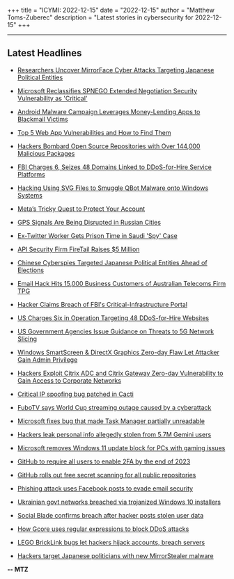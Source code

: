 +++
title = "ICYMI: 2022-12-15"
date = "2022-12-15"
author = "Matthew Toms-Zuberec"
description = "Latest stories in cybersecurity for 2022-12-15"
+++

---------------------------------------------------------------------------
## Latest Headlines
- [Researchers Uncover MirrorFace Cyber Attacks Targeting Japanese Political Entities](https://thehackernews.com/2022/12/researchers-uncover-mirrorface-cyber.html)

- [Microsoft Reclassifies SPNEGO Extended Negotiation Security Vulnerability as 'Critical'](https://thehackernews.com/2022/12/microsoft-reclassifies-spnego-extended.html)

- [Android Malware Campaign Leverages Money-Lending Apps to Blackmail Victims](https://thehackernews.com/2022/12/android-malware-campaign-leverages.html)

- [Top 5 Web App Vulnerabilities and How to Find Them](https://thehackernews.com/2022/12/top-5-web-app-vulnerabilities-and-how.html)

- [Hackers Bombard Open Source Repositories with Over 144,000 Malicious Packages](https://thehackernews.com/2022/12/hackers-bombard-open-source.html)

- [FBI Charges 6, Seizes 48 Domains Linked to DDoS-for-Hire Service Platforms](https://thehackernews.com/2022/12/fbi-charges-6-seizes-48-domains-linked.html)

- [Hacking Using SVG Files to Smuggle QBot Malware onto Windows Systems](https://thehackernews.com/2022/12/hacking-using-svg-files-to-smuggle-qbot.html)

- [Meta’s Tricky Quest to Protect Your Account](https://www.wired.com/story/meta-account-recovery-security/)

- [GPS Signals Are Being Disrupted in Russian Cities](https://www.wired.com/story/gps-jamming-interference-russia-ukraine/)

- [Ex-Twitter Worker Gets Prison Time in Saudi 'Spy' Case](https://www.securityweek.com/ex-twitter-worker-gets-prison-time-saudi-spy-case)

- [API Security Firm FireTail Raises $5 Million](https://www.securityweek.com/api-security-firm-firetail-raises-5-million)

- [Chinese Cyberspies Targeted Japanese Political Entities Ahead of Elections](https://www.securityweek.com/chinese-cyberspies-targeted-japanese-political-entities-ahead-elections)

- [Email Hack Hits 15,000 Business Customers of Australian Telecoms Firm TPG](https://www.securityweek.com/email-hack-hits-15000-business-customers-australian-telecoms-firm-tpg)

- [Hacker Claims Breach of FBI's Critical-Infrastructure Portal](https://www.securityweek.com/hacker-claims-breach-fbis-critical-infrastructure-portal)

- [US Charges Six in Operation Targeting 48 DDoS-for-Hire Websites](https://www.securityweek.com/us-charges-six-operation-targeting-48-ddos-hire-websites)

- [US Government Agencies Issue Guidance on Threats to 5G Network Slicing](https://www.securityweek.com/us-government-agencies-issue-guidance-threats-5g-network-slicing)

- [Windows SmartScreen & DirectX Graphics Zero-day Flaw Let Attacker Gain Admin Privilege](https://cybersecuritynews.com/windows-smartscreen-zeroday/)

- [Hackers Exploit Citrix ADC and Citrix Gateway Zero-day Vulnerability to Gain Access to Corporate Networks](https://cybersecuritynews.com/citrix-gateway-zero-day/)

- [Critical IP spoofing bug patched in Cacti](https://portswigger.net/daily-swig/critical-ip-spoofing-bug-patched-in-cacti)

- [FuboTV says World Cup streaming outage caused by a cyberattack](https://www.bleepingcomputer.com/news/security/fubotv-says-world-cup-streaming-outage-caused-by-a-cyberattack/)

- [Microsoft fixes bug that made Task Manager partially unreadable](https://www.bleepingcomputer.com/news/microsoft/microsoft-fixes-bug-that-made-task-manager-partially-unreadable/)

- [Hackers leak personal info allegedly stolen from 5.7M Gemini users](https://www.bleepingcomputer.com/news/security/hackers-leak-personal-info-allegedly-stolen-from-57m-gemini-users/)

- [Microsoft removes Windows 11 update block for PCs with gaming issues](https://www.bleepingcomputer.com/news/microsoft/microsoft-removes-windows-11-update-block-for-pcs-with-gaming-issues/)

- [GitHub to require all users to enable 2FA by the end of 2023](https://www.bleepingcomputer.com/news/security/github-to-require-all-users-to-enable-2fa-by-the-end-of-2023/)

- [GitHub rolls out free secret scanning for all public repositories](https://www.bleepingcomputer.com/news/security/github-rolls-out-free-secret-scanning-for-all-public-repositories/)

- [Phishing attack uses Facebook posts to evade email security](https://www.bleepingcomputer.com/news/security/phishing-attack-uses-facebook-posts-to-evade-email-security/)

- [Ukrainian govt networks breached via trojanized Windows 10 installers](https://www.bleepingcomputer.com/news/security/ukrainian-govt-networks-breached-via-trojanized-windows-10-installers/)

- [Social Blade confirms breach after hacker posts stolen user data](https://www.bleepingcomputer.com/news/security/social-blade-confirms-breach-after-hacker-posts-stolen-user-data/)

- [How Gcore uses regular expressions to block DDoS attacks](https://www.bleepingcomputer.com/news/security/how-gcore-uses-regular-expressions-to-block-ddos-attacks/)

- [LEGO BrickLink bugs let hackers hijack accounts, breach servers](https://www.bleepingcomputer.com/news/security/lego-bricklink-bugs-let-hackers-hijack-accounts-breach-servers/)

- [Hackers target Japanese politicians with new MirrorStealer malware](https://www.bleepingcomputer.com/news/security/hackers-target-japanese-politicians-with-new-mirrorstealer-malware/)

**-- MTZ**